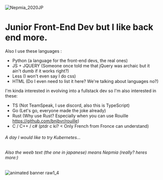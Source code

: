 ![Nepmia_2020JP](https://user-images.githubusercontent.com/64558289/136078331-65645cca-4623-4de7-b16b-f50f6fdb8ddb.png)





# Junior Front-End Dev but I like back end more.
Also I use these languages :
- Python (a language for the front-end devs, the real ones)
- JS + JQUERY (Someone once told me that jQuery was archaic but it ain't dumb if it works right?)
- Less (I won't even say I do css)
- HTML (Do I even need to list it here? We're talking about languages no?)  
     
I'm kinda interested in evolving into a fullstack dev so I'm also interested in these:
- TS (Not TeamSpeak, I use discord, also this is TypeScript)
- Go (Let's go, everyone made the joke already)
- Rust (Why use Rust? Especially when you can use Rouille https://github.com/bnjbvr/rouille)
- C / C++ / c# (ptdr c ki? < Only French from Fronce can understand)


  
  
  

###### *A day I would like to try Kubernetes...*
###### Also the weeb text (the one in japanese) means Nepmia (*really?* heres more:)
![animated banner raw1_4](https://user-images.githubusercontent.com/64558289/136078813-f6686ace-83a0-4c00-8b0c-f9030b0f0659.gif)
